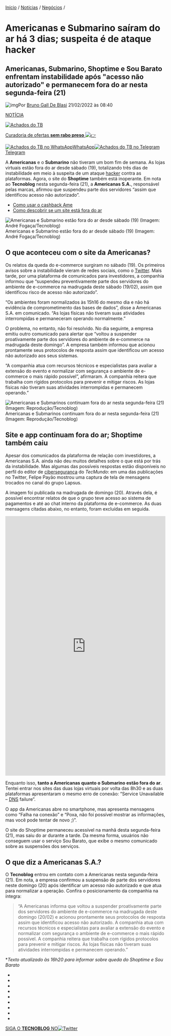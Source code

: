[
Início](https://tecnoblog.net/) / [Notícias](https://tecnoblog.net/noticias/) / [Negócios](https://tecnoblog.net/tema/negocios/) /

# Americanas e Submarino saíram do ar há 3 dias; suspeita é de ataque hacker

## Americanas, Submarino, Shoptime e Sou Barato enfrentam instabilidade após "acesso não autorizado" e permanecem fora do ar nesta segunda-feira (21)

![img](https://files.tecnoblog.net/wp-content/uploads/2021/12/bruno-gall-de-blasi-perfil-30x30.jpg)Por [Bruno Gall De Blasi](https://tecnoblog.net/autor/bruno-gall-de-blasi/)
21/02/2022 às 08:40

[NOTÍCIA](https://tecnoblog.net/noticias/)

[![Achados do TB](https://tecnoblog.net/wp-content/themes/tb/img/achados/lg-achados-desktop.svg?1)](https://tecnoblog.net/achados-tb/)

[Curadoria de ofertas **sem rabo preso** ![👉](https://s.w.org/images/core/emoji/13.1.0/svg/1f449.svg)](https://tecnoblog.net/achados-tb/)

[![Achados do TB no WhatsApp](https://tecnoblog.net/wp-content/themes/tb/img/achados/whatsapp.svg?1)WhatsApp](https://tecnoblog.net/zap/)[![Achados do TB no Telegram](https://tecnoblog.net/wp-content/themes/tb/img/achados/telegram.svg?1)Telegram](https://t.me/achadosdotb)

A **Americanas** e o **Submarino** não tiveram um bom fim de semana. As lojas virtuais estão fora do ar desde sábado (19), totalizando três dias de instabilidade em meio à suspeita de um ataque [hacker](https://tecnoblog.net/responde/o-que-e-um-hacker/) contra as plataformas. Agora, o site do **Shoptime** também está inoperante. Em nota ao **Tecnoblog** nesta segunda-feira (21), a **Americanas S.A.**, responsável pelas marcas, afirmou que suspendeu parte dos servidores “assim que identificou acesso não autorizado”. 

- [Como usar o cashback Ame](https://tecnoblog.net/responde/como-usar-o-cashback-ame/)
- [Como descobrir se um site está fora do ar](https://tecnoblog.net/responde/ver-site-caiu-fora-do-ar/)

![Americanas e Submarino estão fora do ar desde sábado (19) (Imagem: André Fogaça/Tecnoblog)](https://files.tecnoblog.net/wp-content/uploads/2021/07/americanas-1060x596.jpg)Americanas e Submarino estão fora do ar desde sábado (19) (Imagem: André Fogaça/Tecnoblog)

## O que aconteceu com o site da Americanas?

Os relatos da queda do e-commerce surgiram no sábado (19). Os primeiros avisos sobre a instabilidade vieram de redes sociais, como o [Twitter](https://tecnoblog.net/sobre/twitter/). Mais tarde, por uma plataforma de comunicados para investidores, a companhia informou que “suspendeu preventivamente parte dos servidores do ambiente de e-commerce na madrugada deste sábado (19/02), assim que identificou risco de acesso não autorizado”.

“Os ambientes foram normalizados às 15h16 do mesmo dia e não há evidência de comprometimento das bases de dados”, disse a Americanas S.A. em comunicado. “As lojas físicas não tiveram suas atividades interrompidas e permaneceram operando normalmente.”

O problema, no entanto, não foi resolvido. No dia seguinte, a empresa emitiu outro comunicado para alertar que “voltou a suspender proativamente parte dos servidores do ambiente de e-commerce na madrugada deste domingo”. A empresa também informou que acionou prontamente seus protocolos de resposta assim que identificou um acesso não autorizado aos seus sistemas. 

“A companhia atua com recursos técnicos e especialistas para avaliar a extensão do evento e normalizar com segurança o ambiente de e-commerce o mais rápido possível”, afirmaram. A companhia reitera que trabalha com rígidos protocolos para prevenir e mitigar riscos. As lojas físicas não tiveram suas atividades interrompidas e permanecem operando.”

![Americanas e Submarinos continuam fora do ar nesta segunda-feira (21) (Imagem: Reprodução/Tecnoblog)](https://files.tecnoblog.net/wp-content/uploads/2022/02/americanas-submarino-fora-do-ar-1-1060x633.png)Americanas e Submarinos continuam fora do ar nesta segunda-feira (21) (Imagem: Reprodução/Tecnoblog)

## Site e app continuam fora do ar; Shoptime também caiu

Apesar dos comunicados da plataforma de relação com investidores, a Americanas S.A. ainda não deu muitos detalhes sobre o que está por trás da instabilidade. Mas algumas das possíveis respostas estão disponíveis no perfil do editor de [cibersegurança](https://tecnoblog.net/responde/o-que-e-ciberseguranca/) do *TecMundo*: em uma das publicações no Twitter, Felipe Payão mostrou uma captura de tela de mensagens trocados no canal do grupo Lapsus.

A imagem foi publicada na madrugada de domingo (20). Através dela, é possível encontrar relatos de que o grupo teve acesso ao sistema de pagamentos e até ao chat interno da plataforma de e-commerce. As duas mensagens citadas abaixo, no entanto, foram excluídas em seguida.

<iframe id="twitter-widget-0" scrolling="no" frameborder="0" allowtransparency="true" allowfullscreen="true" class="" title="Twitter Tweet" src="https://platform.twitter.com/embed/Tweet.html?dnt=true&amp;embedId=twitter-widget-0&amp;features=eyJ0ZndfZXhwZXJpbWVudHNfY29va2llX2V4cGlyYXRpb24iOnsiYnVja2V0IjoxMjA5NjAwLCJ2ZXJzaW9uIjpudWxsfSwidGZ3X2hvcml6b25fdHdlZXRfZW1iZWRfOTU1NSI6eyJidWNrZXQiOiJodGUiLCJ2ZXJzaW9uIjpudWxsfSwidGZ3X3NwYWNlX2NhcmQiOnsiYnVja2V0Ijoib2ZmIiwidmVyc2lvbiI6bnVsbH19&amp;frame=false&amp;hideCard=false&amp;hideThread=false&amp;id=1495388349196128256&amp;lang=pt&amp;origin=https%3A%2F%2Ftecnoblog.net%2Fnoticias%2F2022%2F02%2F21%2Famericanas-e-submarino-sairam-do-ar-ha-3-dias-suspeita-e-de-ataque-hacker%2F&amp;sessionId=ed4d0d52cf518eeb6ca34ee81f21e969d7ebb57a&amp;siteScreenName=tecnoblog&amp;theme=light&amp;widgetsVersion=2582c61%3A1645036219416&amp;width=500px" data-tweet-id="1495388349196128256" style="max-width: 100%; width: 500px; position: static; visibility: visible; height: 811px; display: block; flex-grow: 1;"></iframe>

Enquanto isso, **tanto a Americanas quanto o Submarino estão fora do ar**. Tentei entrar nos sites das duas lojas virtuais por volta das 8h30 e as duas plataformas apresentaram o mesmo erro de conexão: “Service Unavailable – [DNS](https://tecnoblog.net/responde/o-que-e-dns/) failure”.

O app da Americanas abre no smartphone, mas apresenta mensagens como “Falha na conexão” e “Poxa, não foi possível mostrar as informações, mas você pode tentar de novo ;)”.

O site do Shoptime permaneceu acessível na manhã desta segunda-feira (21), mas saiu do ar durante a tarde. Da mesma forma, usuários não conseguem usar o serviço Sou Barato, que exibe o mesmo comunicado sobre as suspensões dos serviços.

## O que diz a Americanas S.A.?

O **Tecnoblog** entrou em contato com a Americanas nesta segunda-feira (21). Em nota, a empresa confirmou a suspensão de parte dos servidores neste domingo (20) após identificar um acesso não autorizado e que atua para normalizar a operação. Confira o posicionamento da companhia na íntegra:

> “A Americanas informa que voltou a suspender proativamente parte dos servidores do ambiente de e-commerce na madrugada deste domingo (20/02) e acionou prontamente seus protocolos de resposta assim que identificou acesso não autorizado. A companhia atua com recursos técnicos e especialistas para avaliar a extensão do evento e normalizar com segurança o ambiente de e-commerce o mais rápido possível. A companhia reitera que trabalha com rígidos protocolos para prevenir e mitigar riscos. As lojas físicas não tiveram suas atividades interrompidas e permanecem operando.”



**Texto atualizado às 16h20 para informar sobre queda do Shoptime e Sou Barato*

- 
-  

- 
-  

- 
-  

- 
-  

- 

 [SIGA O **TECNOBLOG** NO![Twitter](https://tecnoblog.net/wp-content/themes/tb/img/btn-twitter.svg)](https://twitter.com/tecnoblog)
